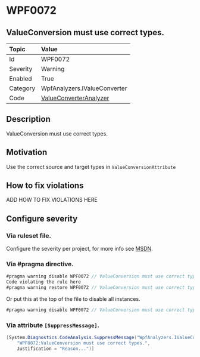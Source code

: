 # WPF0072
## ValueConversion must use correct types.

| Topic    | Value
| :--      | :--
| Id       | WPF0072
| Severity | Warning
| Enabled  | True
| Category | WpfAnalyzers.IValueConverter
| Code     | [ValueConverterAnalyzer](https://github.com/DotNetAnalyzers/WpfAnalyzers/blob/master/WpfAnalyzers/Analyzers/ValueConverterAnalyzer.cs)

## Description

ValueConversion must use correct types.

## Motivation

Use the correct source and target types in `ValueConversionAttribute`

## How to fix violations

ADD HOW TO FIX VIOLATIONS HERE

<!-- start generated config severity -->
## Configure severity

### Via ruleset file.

Configure the severity per project, for more info see [MSDN](https://msdn.microsoft.com/en-us/library/dd264949.aspx).

### Via #pragma directive.
```C#
#pragma warning disable WPF0072 // ValueConversion must use correct types.
Code violating the rule here
#pragma warning restore WPF0072 // ValueConversion must use correct types.
```

Or put this at the top of the file to disable all instances.
```C#
#pragma warning disable WPF0072 // ValueConversion must use correct types.
```

### Via attribute `[SuppressMessage]`.

```C#
[System.Diagnostics.CodeAnalysis.SuppressMessage("WpfAnalyzers.IValueConverter", 
    "WPF0072:ValueConversion must use correct types.", 
    Justification = "Reason...")]
```
<!-- end generated config severity -->